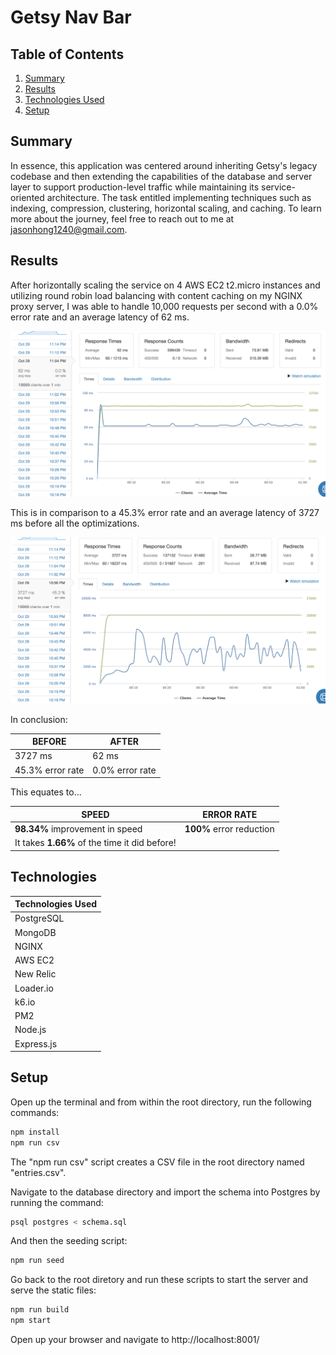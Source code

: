 # Getsy Nav Bar

## Table of Contents

1. [Summary](#Summary)
2. [Results](#Results)
3. [Technologies Used](#Technologies)
4. [Setup](#Setup)


## Summary

In essence, this application was centered around inheriting Getsy's legacy codebase and then extending the capabilities of the database and server layer to support production-level traffic while maintaining its service-oriented architecture. The task entitled implementing techniques such as indexing, compression, clustering, horizontal scaling, and caching. To learn more about the journey, feel free to reach out to me at jasonhong1240@gmail.com.


## Results

After horizontally scaling the service on 4 AWS EC2 t2.micro instances and utilizing round robin load balancing with content caching on my NGINX proxy server, I was able to handle 10,000 requests per second with a 0.0% error rate and an average latency of 62 ms.

![Result](Result.png)

This is in comparison to a 45.3% error rate and an average latency of 3727 ms before all the optimizations.

![Before](Before.png)

In conclusion:

| BEFORE           | AFTER           |
|------------------|-----------------|
| 3727 ms          | 62 ms           |
| 45.3% error rate | 0.0% error rate |

This equates to...

| SPEED            | ERROR RATE      |
|------------------|-----------------|
| **98.34%** improvement in speed  | **100%** error reduction  |
| It takes **1.66%** of the time it did before! |


## Technologies

| Technologies Used |
|-------------------|
| PostgreSQL |
| MongoDB |
| NGINX |
| AWS EC2 |
| New Relic |
| Loader.io |
| k6.io |
| PM2 |
| Node.js |
| Express.js |


## Setup

Open up the terminal and from within the root directory, run the following commands:

```sh
npm install
npm run csv
```

The "npm run csv" script creates a CSV file in the root directory named "entries.csv".

Navigate to the database directory and import the schema into Postgres by running the command:

```sh
psql postgres < schema.sql
```

And then the seeding script:

```sh
npm run seed
```

Go back to the root diretory and run these scripts to start the server and serve the static files:

```sh
npm run build
npm start
```

Open up your browser and navigate to http://localhost:8001/